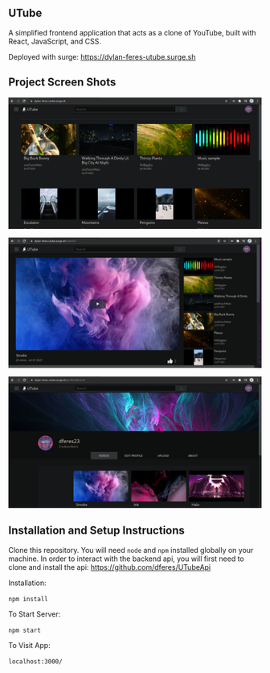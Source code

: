 ## UTube

A simplified frontend application that acts as a clone of YouTube, built with React, JavaScript, and CSS.

Deployed with surge: https://dylan-feres-utube.surge.sh

## Project Screen Shots

<img src='https://raw.githubusercontent.com/dferes/UTube/master/utube/UTube_screenshot.png'><br>

<img src='https://raw.githubusercontent.com/dferes/UTube/master/utube/UTube_screenshot_2.png'><br>

<img src='https://raw.githubusercontent.com/dferes/UTube/master/utube/UTube_screenshot_3.png'><br>

## Installation and Setup Instructions

Clone this repository. You will need `node` and `npm` installed globally on your machine. In order to interact with the backend api, you will first need to clone and install the api: https://github.com/dferes/UTubeApi 

Installation:

`npm install`  

To Start Server:

`npm start`  

To Visit App:

`localhost:3000/`  

